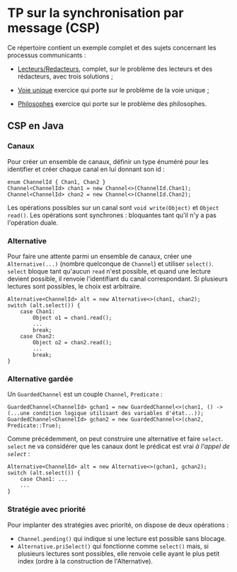 TP sur la synchronisation par message (CSP)
===========================================

Ce répertoire contient un exemple complet et des sujets concernant les processus communicants :

* [Lecteurs/Redacteurs](LectRed), complet, sur le problème des lecteurs et des rédacteurs, avec trois solutions ;

* [Voie unique](VoieUnique) exercice qui porte sur le problème de la voie unique ;

* [Philosophes](Philosophes) exercice qui porte sur le problème des philosophes.

CSP en Java
-----------

### Canaux

Pour créer un ensemble de canaux, définir un type énuméré pour les identifier et créer chaque canal en lui donnant son id :

    enum ChannelId { Chan1, Chan2 }
    Channel<ChannelId> chan1 = new Channel<>(ChannelId.Chan1);
    Channel<ChannelId> chan2 = new Channel<>(ChannelId.Chan2);

Les opérations possibles sur un canal sont `void write(Object)` et `Object read()`. Les opérations sont synchrones : bloquantes tant qu'il n'y a pas l'opération duale.

### Alternative

Pour faire une attente parmi un ensemble de canaux, créer une `Alternative(...)` (nombre quelconque de `Channel`) et utiliser `select()`. `select` bloque tant qu'aucun `read` n'est possible, et quand une lecture devient possible, il renvoie l'identifiant du canal correspondant. Si plusieurs lectures sont possibles, le choix est arbitraire.

    Alternative<ChannelId> alt = new Alternative<>(chan1, chan2);
    switch (alt.select()) {
        case Chan1:
            Object o1 = chan1.read();
            ...
            break;
        case Chan2:
            Object o2 = chan2.read();
            ...
            break;
    }
    
### Alternative gardée

Un `GuardedChannel` est un couple `Channel`, `Predicate` :

    GuardedChannel<ChannelId> gchan1 = new GuardedChannel<>(chan1, () -> (...une condition logique utilisant des variables d'état...));
    GuardedChannel<ChannelId> gchan2 = new GuardedChannel<>(chan2, Predicate::True);

Comme précédemment, on peut construire une alternative et faire `select`. `select` ne va considérer que les canaux dont le prédicat est vrai *à l'appel de `select`* :

    Alternative<ChannelId> alt = new Alternative<>(gchan1, gchan2);
    switch (alt.select()) {
        case Chan1: ...
        ...
    }

### Stratégie avec priorité

Pour implanter des stratégies avec priorité, on dispose de deux opérations :

 * `Channel.pending()` qui indique si une lecture est possible sans blocage.
 * `Alternative.priSelect()` qui fonctionne comme `select()` mais, si plusieurs lectures sont possibles, elle renvoie celle ayant le plus petit index (ordre à la construction de l'Alternative).
